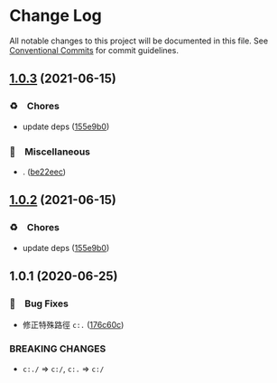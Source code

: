 # Change Log

All notable changes to this project will be documented in this file.
See [Conventional Commits](https://conventionalcommits.org) for commit guidelines.

## [1.0.3](https://github.com/bluelovers/ws-iconv/compare/path-strip-sep@1.0.1...path-strip-sep@1.0.3) (2021-06-15)


### ♻️　Chores

* update deps ([155e9b0](https://github.com/bluelovers/ws-iconv/commit/155e9b0a1aaf956c9d660dee61c59ef998b77131))


### 🔖　Miscellaneous

* . ([be22eec](https://github.com/bluelovers/ws-iconv/commit/be22eec8fe89b92477c48fe46b3e533408338ed3))





## [1.0.2](https://github.com/bluelovers/ws-iconv/compare/path-strip-sep@1.0.1...path-strip-sep@1.0.2) (2021-06-15)


### ♻️　Chores

* update deps ([155e9b0](https://github.com/bluelovers/ws-iconv/commit/155e9b0a1aaf956c9d660dee61c59ef998b77131))





## 1.0.1 (2020-06-25)


### 🐛　Bug Fixes

* 修正特殊路徑 `c:.` ([176c60c](https://github.com/bluelovers/ws-iconv/commit/176c60c17bd3f30976bf43366eebf34904e88950))


### BREAKING CHANGES

* `c:./` => `c:/`, `c:.` => `c:/`
